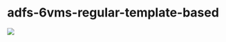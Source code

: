 # adfs-6vms-regular-template-based

<a href="https://portal.azure.com/#create/Microsoft.Template/uri/https%3A%2F%2Fraw.githubusercontent.com%2FTulkis%2Fadfsonazure%2Fmaster%2Fazuredeploy.json" target="_blank">
    <img src="http://azuredeploy.net/deploybutton.png"/>
</a>
